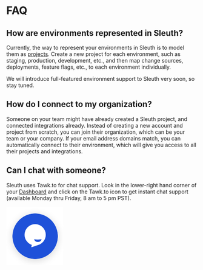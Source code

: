 # FAQ

## How are environments represented in Sleuth?

Currently, the way to represent your environments in Sleuth is to model them as [projects](../projects.md). Create a new project for each environment, such as staging, production, development, etc., and then map change sources, deployments, feature flags, etc., to each environment individually. 

We will introduce full-featured environment support to Sleuth very soon, so stay tuned. 

## How do I connect to my organization? 

Someone on your team might have already created a Sleuth project, and connected integrations already. Instead of creating a new account and project from scratch, you can join their organization, which can be your team or your company. If your email address domains match, you can automatically connect to their environment, which will give you access to all their projects and integrations. 

## Can I chat with someone? 

Sleuth uses Tawk.to for chat support. Look in the lower-right hand corner of your [Dashboard](../dashboard.md) and click on the Tawk.to icon to get instant chat support \(available Monday thru Friday, 8 am to 5 pm PST\).  

![Tawk.to chat widget on the Dashboard](../.gitbook/assets/tawk-to-icon.png)



